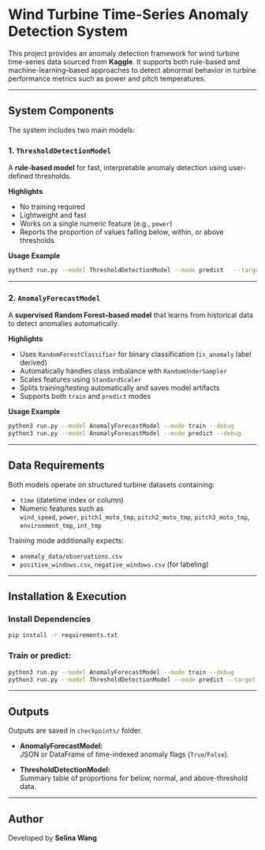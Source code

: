 # Wind Turbine Time-Series Anomaly Detection System

This project provides an anomaly detection framework for wind turbine time-series data sourced from **Kaggle**. 
It supports both rule-based and machine-learning–based approaches to detect abnormal behavior in turbine performance metrics such as power and pitch temperatures.

---

## System Components

The system includes two main models:

### 1. `ThresholdDetectionModel`
A **rule-based model** for fast, interpretable anomaly detection using user-defined thresholds.

**Highlights**
- No training required  
- Lightweight and fast  
- Works on a single numeric feature (e.g., `power`)  
- Reports the proportion of values falling below, within, or above thresholds  

**Usage Example**
```bash
python3 run.py --model ThresholdDetectionModel --mode predict   --target power --left_threshold 300.0 --right_threshold 500.0 --debug
```

---

### 2. `AnomalyForecastModel`
A **supervised Random Forest–based model** that learns from historical data to detect anomalies automatically.

**Highlights**
- Uses `RandomForestClassifier` for binary classification (`is_anomaly` label derived)
- Automatically handles class imbalance with `RandomUnderSampler`
- Scales features using `StandardScaler`
- Splits training/testing automatically and saves model artifacts
- Supports both `train` and `predict` modes

**Usage Example**
```bash
python3 run.py --model AnomalyForecastModel --mode train --debug
python3 run.py --model AnomalyForecastModel --mode predict --debug
```

---

## Data Requirements

Both models operate on structured turbine datasets containing:
- `time` (datetime index or column)
- Numeric features such as  
  `wind_speed`, `power`, `pitch1_moto_tmp`, `pitch2_moto_tmp`, `pitch3_moto_tmp`, `environment_tmp`, `int_tmp`

Training mode additionally expects:
- `anomaly_data/observations.csv`
- `positive_windows.csv`, `negative_windows.csv` (for labeling)

---

## Installation & Execution

### Install Dependencies
```bash
pip install -r requirements.txt
```

### Train or predict:
```bash
python3 run.py --model AnomalyForecastModel --mode train --debug
python3 run.py --model ThresholdDetectionModel --mode predict --target power --left_threshold 300 --right_threshold 500
```

---

## Outputs
Outputs are saved in `checkpoints/` folder.
- **AnomalyForecastModel:**  
  JSON or DataFrame of time-indexed anomaly flags (`True`/`False`).

- **ThresholdDetectionModel:**  
  Summary table of proportions for below, normal, and above-threshold data.

---

## Author
Developed by **Selina Wang**  

